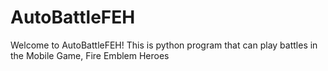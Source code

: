 # AutoBattleFEH
Welcome to AutoBattleFEH! This is python program that can play battles in the Mobile Game, Fire Emblem Heroes
